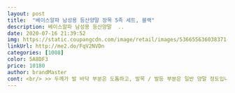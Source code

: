 ```yaml
---
layout: post 
title:  "베이스알파 남성용 등산양말 장목 5족 세트, 블랙" 
description: 베이스알파 남성용 등산양말  ..
date: 2020-07-16 21:39:52 
img: https://static.coupangcdn.com/image/retail/images/536655636038371-21538e4d-5927-4a0f-bd15-3624f0ca7ee8.jpg 
linkUrl: http://me2.do/FqV2NVDn 
categories: [1008] 
color: 5A8DF3 
price: 10180 
author: brandMaster 
cont: <br/> >> 두께가 발 바닥 부분은 도톰하고, 발목 / 발등 부분은 일반 양말 정도입니다.<br/><br/>>> 발 사이즈가 크신 분은 답답하게 느껴질 수도 있겠어요.<br/><br/>>> 발목 부분이 등산용 양말 치고 짧습니다.<br/> 패션 양말보다도 짧아요.<br/><br/>>> 세탁 전에 착용하는데, 동글동글한 섬유 덩어리(?) 몇 개가 나왔습니다.<br/><br/>>> 트레킹용으로 신었을 때는 좋은데, 등산 상급자용으로는 좀 부실할 것 같네요.<br/><br/>>> 피부는 조이지 않으면서 발에 맞춰 탁 잡아주는 역할을 잘 합니다.<br/><br/><br/> - 250 사이즈 칼발이 신었을 때 낙낙하고 편안하게 맞습니다.<br/> ( 첨부 사진 참고 )<br/><br/> - Y자 뒤꿈치, 논슬립 기능이 있다고 하는데 눈에 띄진 않습니다.<br/> 평범해요.<br/><br/><br/> - 고무줄로 묶인 양말 5짝이 배송됩니다.<br/> 절대 선물용으로는 안될 모양새입니다.<br/><br/><br/> - 등산 / 트레킹 용 양말 전용이다 하기에는 묘한 부분이 있습니다.<br/><br/><br/> - 발 바닥 부분이 퐁신퐁신하게 도톰하다 보니, 발에 무리는 확실히 덜합니다.<br/><br/><br/> - 발목 밴드의 마감이 부드럽고 탄성이 좋습니다.<br/><br/><br/> - 봉제선처럼 느껴지는 것들이 있어서 봉제선이 없다!고 하기에는 애매하네요.<br/><br/><br/> - 손세탁 시 소재 변형이나 보푸라기는 없었으나, 섬유 덩어리? 같은 것이 조금 나옵니다.<br/><br/><br/> - 양말이 발 크기에 맞춰 늘어나고, 원복이 잘됩니다.<br/><br/> 
---
```

 